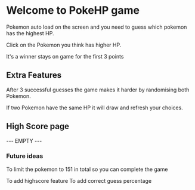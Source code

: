 # Welcome to PokeHP game

Pokemon auto load on the screen and you need to guess which pokemon has the highest HP.

Click on the Pokemon you think has higher HP.

It's a winner stays on game for the first 3 points

## Extra Features

After 3 successful guesses the game makes it harder by randomising both Pokemon.

If two Pokemon have the same HP it will draw and refresh your choices.

## High Score page

--- EMPTY ---

### Future ideas

To limit the pokemon to 151 in total so you can complete the game

To add highscore feature 
To add correct guess percentage